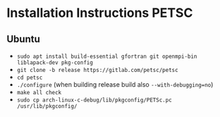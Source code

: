 # Installation Instructions PETSC

## Ubuntu 

- `sudo apt install build-essential gfortran git openmpi-bin liblapack-dev pkg-config`
- `git clone -b release https://gitlab.com/petsc/petsc`
- `cd petsc`
- `./configure` (when building release build also `--with-debugging=no`)
- `make all check`
- `sudo cp arch-linux-c-debug/lib/pkgconfig/PETSc.pc /usr/lib/pkgconfig/`
